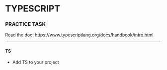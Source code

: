 # TYPESCRIPT

### PRACTICE TASK

Read the doc: https://www.typescriptlang.org/docs/handbook/intro.html

---

#### TS

- Add TS to your project
